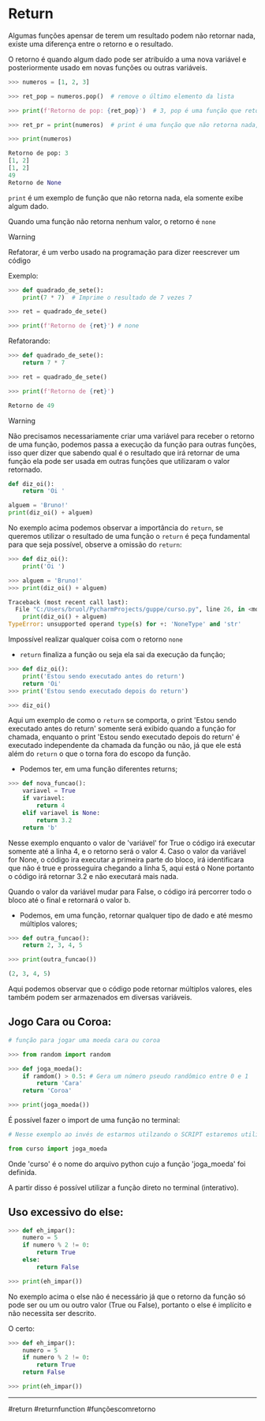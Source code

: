 # Return

Algumas funções apensar de terem um resultado podem não retornar nada, existe uma diferença entre o retorno e o resultado.

O retorno é quando algum dado pode ser atribuído a uma nova variável e posteriormente usado em novas funções ou outras variáveis.

```python
>>> numeros = [1, 2, 3]

>>> ret_pop = numeros.pop()  # remove o último elemento da lista

>>> print(f'Retorno de pop: {ret_pop}')  # 3, pop é uma função que retorna

>>> ret_pr = print(numeros)  # print é uma função que não retorna nada, assim como clear, entre outras.

>>> print(numeros)

Retorno de pop: 3
[1, 2]
[1, 2]
49
Retorno de None
```

`print` é um exemplo de função que não retorna nada, ela somente exibe algum dado.

Quando uma função não retorna nenhum valor, o retorno é `none`

>[!warning] 
>Refatorar, é um verbo usado na programação para dizer reescrever um código

Exemplo:

```python
>>> def quadrado_de_sete():
	print(7 * 7)  # Imprime o resultado de 7 vezes 7

>>> ret = quadrado_de_sete() 

>>> print(f'Retorno de {ret}') # none
```

Refatorando:

```python
>>> def quadrado_de_sete():
	return 7 * 7

>>> ret = quadrado_de_sete()

>>> print(f'Retorno de {ret}')

Retorno de 49
```

>[!warning]
>Não precisamos necessariamente criar uma variável para receber o retorno de uma função, podemos passa a execução da função para outras funções, isso quer dizer que sabendo qual é o resultado que irá retornar de uma função ela pode ser usada em outras funções que utilizaram o valor retornado.

```python
def diz_oi():
    return 'Oi '

alguem = 'Bruno!'
print(diz_oi() + alguem)
```

No exemplo acima podemos observar a importância do `return`, se queremos utilizar o resultado de uma função o `return` é peça fundamental para que seja possível, observe a omissão do `return`:

```python
>>> def diz_oi():
	print('Oi ')

>>> alguem = 'Bruno!'
>>> print(diz_oi() + alguem)

Traceback (most recent call last):
  File "C:/Users/bruol/PycharmProjects/guppe/curso.py", line 26, in <module>
    print(diz_oi() + alguem)
TypeError: unsupported operand type(s) for +: 'NoneType' and 'str'
```

Impossível realizar qualquer coisa com o retorno `none`

-   `return` finaliza a função ou seja ela sai da execução da função;

```python
>>> def diz_oi():
	print('Estou sendo executado antes do return')
	return 'Oi'
>>> print('Estou sendo executado depois do return')

>>> diz_oi()
```

Aqui um exemplo de como o `return` se comporta, o print 'Estou sendo executado antes do return' somente será exibido quando a função for chamada, enquanto o print 'Estou sendo executado depois do return' é executado independente da chamada da função ou não, já que ele está além do `return` o que o torna fora do escopo da função.

-   Podemos ter, em uma função diferentes returns;

```python
>>> def nova_funcao():
	variavel = True
	if variavel:
		return 4
	elif variavel is None:
		return 3.2
	return 'b'
```

Nesse exemplo enquanto o valor de 'variável' for True o código irá executar somente até a linha 4, e o retorno será o valor 4. Caso o valor da variável for None, o código ira executar a primeira parte do bloco, irá identificara que não é true e prosseguira chegando a linha 5, aqui está o None portanto o código irá retornar 3.2 e não executará mais nada.

Quando o valor da variável mudar para False, o código irá percorrer todo o bloco até o final e retornará o valor b.

-   Podemos, em uma função, retornar qualquer tipo de dado e até mesmo múltiplos valores;

```python
>>> def outra_funcao():
	return 2, 3, 4, 5

>>> print(outra_funcao())

(2, 3, 4, 5)
```

Aqui podemos observar que o código pode retornar múltiplos valores, eles também podem ser armazenados em diversas variáveis.

## Jogo Cara ou Coroa:

```python
# função para jogar uma moeda cara ou coroa

>>> from random import random

>>> def joga_moeda():
	if ramdom() > 0.5: # Gera um número pseudo randômico entre 0 e 1
		return 'Cara'
	return 'Coroa'

>>> print(joga_moeda())
```

É possível fazer o import de uma função no terminal:

```python
# Nesse exemplo ao invés de estarmos utilzando o SCRIPT estaremos utilizando o terminal direto:

from curso import joga_moeda
```

Onde 'curso' é o nome do arquivo python cujo a função 'joga_moeda' foi definida.

A partir disso é possível utilizar a função direto no terminal (interativo).

## Uso excessivo do else:

```python
>>> def eh_impar():
	numero = 5
	if numero % 2 != 0:
		return True
	else:
		return False

>>> print(eh_impar())
```

No exemplo acima o else não é necessário já que o retorno da função só pode ser ou um ou outro valor (True ou False), portanto o else é implícito e não necessita ser descrito.

O certo:

```python
>>> def eh_impar():
	numero = 5
	if numero % 2 != 0:
		return True
	return False

>>> print(eh_impar())
```

---
#return #returnfunction #funçõescomretorno 